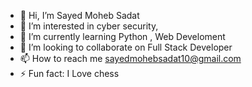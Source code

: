 - 👋 Hi, I’m Sayed Moheb Sadat
- 👀 I’m interested in cyber security, 
- 🌱 I’m currently learning Python , Web Develoment
- 💞️ I’m looking to collaborate on Full Stack Developer
- 📫 How to reach me sayedmohebsadat10@gmail.com
- ⚡ Fun fact: I Love chess

<!---
Sayedmohebsadat460/Sayedmohebsadat460 is a ✨ special ✨ repository because its `README.md` (this file) appears on your GitHub profile.
You can click the Preview link to take a look at your changes.
--->
